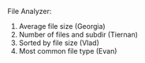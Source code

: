 File Analyzer:
1. Average file size             (Georgia)
2. Number of files and subdir (Tiernan)
3. Sorted by file size           (Vlad)
4. Most common file type (Evan)
